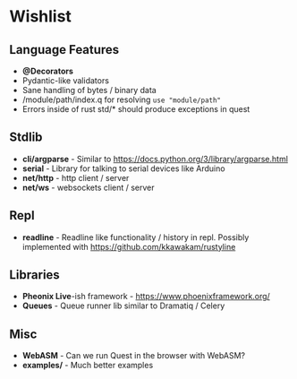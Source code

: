 # Wishlist

## Language Features
- **@Decorators**
- Pydantic-like validators
- Sane handling of bytes / binary data
- /module/path/index.q for resolving `use "module/path"`
- Errors inside of rust std/* should produce exceptions in quest

## Stdlib
- **cli/argparse** - Similar to https://docs.python.org/3/library/argparse.html
- **serial** - Library for talking to serial devices like Arduino
- **net/http** - http client / server
- **net/ws** - websockets client / server

## Repl
- **readline** - Readline like functionality / history in repl.  Possibly implemented with https://github.com/kkawakam/rustyline

## Libraries
- **Pheonix Live**-ish framework - https://www.phoenixframework.org/
- **Queues** - Queue runner lib similar to Dramatiq / Celery

## Misc
- **WebASM** - Can we run Quest in the browser with WebASM?
- **examples/** - Much better examples
